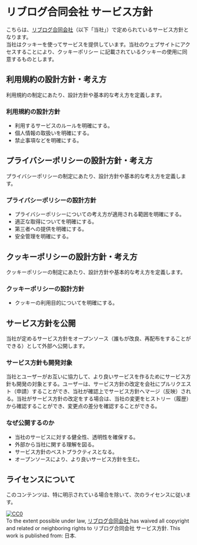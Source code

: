 # リブログ合同会社 サービス方針
こちらは、[リブログ合同会社](https://livlog.jp)（以下「当社」）で定められているサービス方針となります。<br>
当社はクッキーを使ってサービスを提供しています。当社のウェブサイトにアクセスすることにより、クッキーポリシー に記載されているクッキーの使用に同意するものとします。

## 利用規約の設計方針・考え方

利用規約の制定にあたり、設計方針や基本的な考え方を定義します。

###  利用規約の設計方針

* 利用するサービスのルールを明確にする。
* 個人情報の取扱いを明確にする。
* 禁止事項などを明確にする。

## プライバシーポリシーの設計方針・考え方

プライバシーポリシーの制定にあたり、設計方針や基本的な考え方を定義します。

### プライバシーポリシーの設計方針

* プライバシーポリシーについての考え方が適用される範囲を明確にする。
* 適正な取得についてを明確にする。
* 第三者への提供を明確にする。
* 安全管理を明確にする。

## クッキーポリシーの設計方針・考え方

クッキーポリシーの制定にあたり、設計方針や基本的な考え方を定義します。

### クッキーポリシーの設計方針

* クッキーの利用目的についてを明確にする。

## サービス方針を公開

当社が定めるサービス方針をオープンソース（誰もが改良、再配布をすることができる）として外部へ公開します。

### サービス方針も開発対象

当社とユーザーがお互いに協力して、より良いサービスを作るためにサービス方針も開発の対象とする。ユーザーは、サービス方針の改定を会社にプルリクエスト（申請）することができ、当社が確認上でサービス方針へマージ（反映）される。当社がサービス方針の改定をする場合は、当社の変更をヒストリー（履歴）から確認することができ、変更点の差分を確認することができる。

### なぜ公開するのか

* 当社のサービスに対する健全性、透明性を確保する。
* 外部から当社に関する理解を図る。
* サービス方針のベストプラクティスとなる。
* オープンソースにより、より良いサービス方針を生む。

## ライセンスについて

このコンテンツは、特に明示されている場合を除いて、次のライセンスに従います。

<p xmlns:dct="http://purl.org/dc/terms/" xmlns:vcard="http://www.w3.org/2001/vcard-rdf/3.0#">
  <a rel="license"
     href="http://creativecommons.org/publicdomain/zero/1.0/">
    <img src="http://i.creativecommons.org/p/zero/1.0/88x31.png" style="border-style: none;" alt="CC0" />
  </a>
  <br />
  To the extent possible under law,
  <a rel="dct:publisher" href="https://livlog.jp/">
    <span property="dct:title">リブログ合同会社</span>
  </a>
  has waived all copyright and related or neighboring rights to
  <span property="dct:title">リブログ合同会社 サービス方針</span>.
  This work is published from:
  <span property="vcard:Country" datatype="dct:ISO3166" content="JP" about="http://translimit.co.jp/">日本</span>.
</p>

